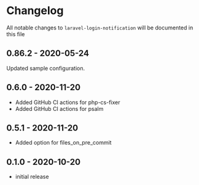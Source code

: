 # Changelog

All notable changes to `laravel-login-notification` will be documented in this file

## 0.86.2 - 2020-05-24

Updated sample configuration.

## 0.6.0 - 2020-11-20

- Added GitHub CI actions for php-cs-fixer
- Added GitHub CI actions for psalm

## 0.5.1 - 2020-11-20

- Added option for files_on_pre_commit

## 0.1.0 - 2020-10-20

- initial release
